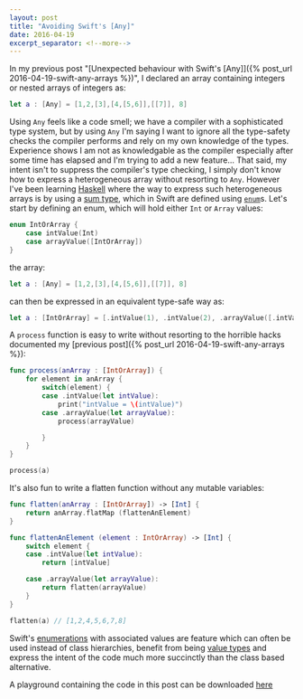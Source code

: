 ```yaml
---
layout: post
title: "Avoiding Swift's [Any]"
date: 2016-04-19
excerpt_separator: <!--more-->
---
```

In my previous post "[Unexpected behaviour with Swift's [Any]]({% post_url 2016-04-19-swift-any-arrays %})", I declared an array containing integers or nested arrays of integers as:

```swift
let a : [Any] = [1,2,[3],[4,[5,6]],[[7]], 8]
```

Using `Any` feels like a code smell; we have a compiler with a sophisticated type system, but by using `Any` I'm saying I want to ignore all the type-safety checks the compiler performs and rely on my own knowledge of the types. Experience shows I am not as knowledgable as the compiler especially after some time has elapsed and I'm trying to add a new feature... <!--more-->That said, my intent isn't to suppress the compiler's type checking, I simply don't know how to express a heterogeneous array without resorting to `Any`. However I've been learning [Haskell](https://www.haskell.org) where the way to express such heterogeneous arrays is by using a [sum type](https://en.wikipedia.org/wiki/Tagged_union), which in Swift are defined using [`enum`](https://developer.apple.com/library/ios/documentation/Swift/Conceptual/Swift_Programming_Language/Enumerations.html)s. Let's start by defining an enum, which will hold either `Int` or `Array` values:

```swift
enum IntOrArray {
    case intValue(Int)
    case arrayValue([IntOrArray])
}
```

the array:

```swift
let a : [Any] = [1,2,[3],[4,[5,6]],[[7]], 8]
```

can then be expressed in an equivalent type-safe way as:

```swift
let a : [IntOrArray] = [.intValue(1), .intValue(2), .arrayValue([.intValue(4), .arrayValue([.intValue(5), .intValue(6)])]), .arrayValue([.arrayValue([.intValue(7)])]), .intValue(8)]
```

A `process` function is easy to write without resorting to the horrible hacks documented my [previous post]({% post_url 2016-04-19-swift-any-arrays %}):

```swift
func process(anArray : [IntOrArray]) {
    for element in anArray {
        switch(element) {
        case .intValue(let intValue):
            print("intValue = \(intValue)")
        case .arrayValue(let arrayValue):
            process(arrayValue)

        }
    }
}

process(a)
```

It's also fun to write a flatten function without any mutable variables:

```swift
func flatten(anArray : [IntOrArray]) -> [Int] {
    return anArray.flatMap (flattenAnElement)
}

func flattenAnElement (element : IntOrArray) -> [Int] {
    switch element {
    case .intValue(let intValue):
        return [intValue]

    case .arrayValue(let arrayValue):
        return flatten(arrayValue)
    }
}

flatten(a) // [1,2,4,5,6,7,8]
```

Swift's [enumerations](https://developer.apple.com/library/ios/documentation/Swift/Conceptual/Swift_Programming_Language/Enumerations.html) with associated values are feature which can often be used instead of class hierarchies, benefit from being [value types](https://en.wikipedia.org/wiki/Value_type) and express the intent of the code much more succinctly than the class based alternative.

A playground containing the code in this post can be downloaded [here](/files/blog/2016-04-20-avoiding-any-arrays/[IntOrArray].playground.zip)
